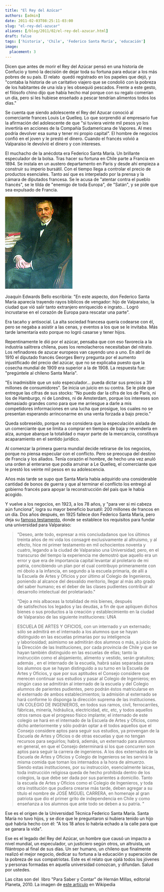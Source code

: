 ```yaml
---
title: "El Rey del Azúcar"
authors: [admin]
date: 2011-02-03T08:25:11-03:00
slug: "el-rey-del-azucar"
aliases: [/blog/2011/02/el-rey-del-azucar.html]
draft: false
tags: ['historia', 'Chile', 'Federico Santa María', 'educación']
image:
  placement: 3
---
```

Dicen que antes de morir el Rey del Azúcar pensó en una historia de
Confucio y tomó la decisión de dejar toda su fortuna para educar a los
más pobres de su país. El relato  quedó registrado en los papeles que
dejó, y "contaba la historia de un caritativo viajero que se condolió
con la pobreza de los habitantes de una isla y les obsequió pescados.
Frente a este gesto, el filósofo chino dijo que había hecho mal porque
con su regalo comerían un día, pero si les hubiese enseñado a pescar
tendrían alimentos todos los días."

Se cuenta que siendo adolescente el Rey del Azucar conoció al
comerciante frances Louis Le Quelleq. Lo que sorprendió al empresario
fue la afirmación del adolescente de que "si tuviera veinte mil pesos
yo los invertiría en acciones de la Compañía Sudamericana de Vapores. Al
mes podría devolver esa suma y tener mi propio capital". El hombre de
negocios confió en el joven y le prestó el dinero. Cuando el francés
volvió a Valparaiso le devolvió el dinero y con intereses.

El muchacho de la anécdota era Federico Santa María. Un brillante
especulador de la bolsa. Tras hacer su fortuna en Chile parte a Francia
en 1894. Se instala en un austero departamento en Paris y desde ahí
empieza a construir su imperio bursátil. Con el tiempo llega a controlar
el precio de productos esenciales. Tanto así que es interpelado por la
prensa y la cámara de diputados francesa. Se le acusa de "atentar
contra el pueblo francés", se le tilda de "enemigo de toda Europa",
de "Satán", y se pide que sea expulsado de Francia.

![](220px-FedericoSantaMaria.jpg)

Joaquín Edwards Bello escribiría: "En este aspecto, don Federico Santa
María aparecía trayendo rayos bìblicos de vengador: hijo de Valparaíso,
la ciudad que vió salir tanto extranjero enriquecido e ingrato\... Logró
incrustarse en el corazón de Europa para rescatar una parte".

Era tacaño y antisocial. La alta sociedad francesa quería codearse con
él, pero se negaba a asistir a las cenas, y eventos a los que se le
invitaba. Más tarde lamentaría esto porque no logró casarse y tener
hijos.

Repentinamente le dió por el azúcar, pensaba que con eso favorecía a la
industria salitrera chilena, pues los remolacheros necesitaban del
nitrato. Los refinadores de azucar europeos van cayendo uno a uno. En
abril de 1910 el diputado francés Georges Berry pregunta por el aumento
injustificado del precio del azúcar, que no se explicaba puesto que la
cosecha mundial de 1909 era superior a la de 1908. La respuesta fue:
"pregúntele al chileno Santa María".

"Es inadmisible que un solo especulador\... pueda dictar sus precios a
39 millones de consumidores". Se inicia un juicio en su contra. Se le
pide que entregue las cifras de sus stocks: "No puedo dar la cifra de
los de París, ni los de Hamburgo, ni de Londres, ni de Amsterdam, porque
los intereses son demasiado grandes como para que me arriesgue a darle a
mis competidores informaciones en una lucha que prosigue, los cuales no
se presentan esperando arrinconarme en una venta forzada a bajo
precio."

Queda sobreseído, porque no se considera que la especulación aislada de
un comerciante que se limita a comprar en tiempos de baja y revenderla
en alza, aunque abarque la totalidad o mayor parte de la mercancía,
constituya acaparamiento en el sentido jurídico.

Al comenzar la primera guerra mundial decide retirarse de los negocios,
porque no piensa especular con el conflicto. Pero se preocupa del
destino de Francia y los aliados. Tenía corazón el hombre, de hecho una
vez anuló una orden al enterarse que podía arruinar a Le Quelleq, el
comerciante que le prestó los veinte mil pesos en su adolescencia.

Años más tarde se supo que Santa María había adquirido una considerable
cantidad de bonos de guerra y que al terminar el conflicto los entregó
al gobierno francés para apoyar la reconstrucción del país que le había
acogido.

Y vuelve a los negocios, en 1923, a los 78 años, y "para ver si mi
cabeza aún funciona", logra su mayor beneficio bursatil: 200 millones
de francos en un día. Dos años después, en 1925 fallece don Federico
Santa María, pero deja su [famoso testamento](http://www.inf.utfsm.cl/~contrera/competencias/documentos/testamentoFSMC.pdf),
donde se establece los requisitos para fundar una universidad para
Valparaiso:

> "Deseo, ante todo, expresar a mis conciudadanos que los últimos
> treinta años de mi vida los consagré exclusivamente al altruismo, y al
> efecto, hice mi primer testamento en mil ochocientos noventa y cuatro,
> legando a la ciudad de Valparaíso una Universidad; pero, en el
> transcurso del tiempo la experiencia me demostró que aquello era un
> error y que era de importancia capital levantar al proletario de mi
> patria, concibiendo un plan por el cual contribuyo primeramente con mi
> óbolo a la infancia, en segundo a la escuela primaria, de allí a
> la Escuela de Artes y Oficios y por último al Colegio de Ingenieros,
> poniendo al alcance del desvalido meritorio, llegar al más alto grado
> del saber humano; es el deber de las clases pudientes contribuir al
> desarrollo intelectual del proletariado."


> "Dejo a mis albaceas la totalidad de mis bienes, después
> de satisfechos los legados y las deudas, a fin de que apliquen dichos
> bienes o sus productos a la creación y establecimiento en la ciudad de
> Valparaíso de las siguiente instituciones: UNA


> ESCUELA DE ARTES Y OFICIOS, con un internado y un externado; sólo se
> admitirá en el internado a los alumnos que se hayan distinguido en las
> escuelas primarias por su inteligencia y laboriosidad; asimismo se
> admitirán dos alumnos o más, a juicio de la Dirección de
> las Instituciones, por cada provincia de Chile y que se hayan también
> distinguido en las escuelas de ellas; tanto la instrucción como el
> alojamiento, alimento y vestido, serán gratuitos; además , en
> el internado de la escuela, habrá salas separadas para los alumnos que
> se hayan distinguido a su turno en la Escuela de Artes y Oficios, y
> que por sus aptitudes el Consejo considere que merecen continuar sus
> estudios y pasar al Colegio de Ingenieros; en ningún caso se admitirán
> al internado de la escuela y del Colegio alumnos de parientes
> pudientes, pero podrán éstos matricularse en el externado de ambos
> establecimientos; la admisión al externado se hará conforme lo
> disponga la dirección suprema de las instituciones. UN COLEGIO DE
> INGENIEROS, en todos sus ramos, civil, ferrocarriles, fábricas,
> minería, hidráulica, electricidad, etc, etc, y todos aquellos otros
> ramos que el progreso físico implante; el internado de este colegio se
> hará en el internado de la Escuela de Artes y Oficios, como dicho
> anteriormente y sólo podrán optar a él todos aquellos que el
> Consejo considere aptos para seguir sus estudios, ya provengan de la
> Escuela de Artes y Oficios o de otras escuelas y que no tengan
> recursos para seguirlos; habrá, además, un externado para alumnos
> en general, en que el Consejo determinará si los que concurren son
> aptos para seguir la carrera de ingenieros. A los dos externados de la
> Escuela de Artes y Oficios y Colegio de Ingenieros se les servirá la
> misma comida que toman los internados a la hora de almuerzo. Siendo
> estas instituciones, por su instrucción, esencialmente laicas, toda
> instrucción religiosa queda de hecho prohibida dentro de los colegios,
> la que debe ser dada por sus parientes a domicilio. Tanto la escuela
> de Artes y Oficios como el Colegio de Ingenieros, y toda otra
> institución que pudiera crearse más tarde, deben agregar a su título
> el nombre de JOSÉ MIGUEL CARRERA, en homenaje al gran patriota que dio
> el primer grito de independencia en Chile y como enseñanza a los
> alumnos que ante todo se deben a su patria. "

Ese es el origen de la Universidad Técnica Federico Santa María. Santa
María no tuvo hijos, y se dice que le preguntaron si hubiera tenido un
hijo qué habría hecho con él: "A los 18 años lo habría echado a la
calle para que se ganara la vida".

Ese es el legado del Rey del Azúcar, un hombre que causó un impacto a
nivel mundial, un especulador, un justiciero según otros, un altruista,
un filántropo al final de sus días. Un ser humano, un chileno que
finalmente realizó el mejor negocio, dedicar su fortuna a la educación y
superación de la pobreza de sus compatriotas. Este es el relato que
ojalá todos los jóvenes y personas formadas en aquella universidad
conozcan, y difundan. Salud por ustedes.

Las citas son del  libro "Para Saber y Contar" de Hernán Millas,
editorial Planeta, 2010. La imagen de [este
artículo](http://en.wikipedia.org/wiki/Federico_Santa_Mar%C3%ADa) en
Wikipedia
